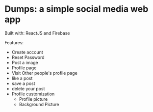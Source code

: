 # Dumps: a simple social media web app

Built with: ReactJS and Firebase

Features:
 - Create account
 - Reset Password
 - Post a image
 - Profile page
 - Visit Other people's profile page
 - like a post
 - save a post
 - delete your post
 - Profile customization
   - Profile picture
   - Background Picture
